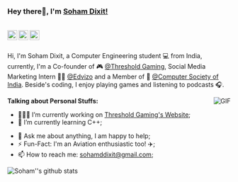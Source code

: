 ### Hey there👋, I'm [Soham Dixit!](https://www.linkedin.com/in/sohamdixit727)

<br/>

<a href="https://discordapp.com/users/287135400894529537">
  <img align="left" alt="Soham's Discord" width="22px" src="https://cdn.jsdelivr.net/npm/simple-icons@v3/icons/discord.svg" />
</a>
<a href="https://www.linkedin.com/in/sohamdixit727/">
  <img align="left" alt="Soham's LinkedIn" width="22px" src="https://cdn.jsdelivr.net/npm/simple-icons@v3/icons/linkedin.svg" />
</a>
<a href="https://t.me/sohamdixit">
  <img align="left" alt="Soham's Telegram" width="22px" src="https://cdn.jsdelivr.net/npm/simple-icons@v3/icons/telegram.svg" />
</a>
<br/>
<br/>

Hi, I'm Soham Dixit, a Computer Engineering student 💻 from India, currently, I'm a Co-founder of 🎮 [@Threshold Gaming](https://www.linkedin.com/company/threshold-gaming/?viewAsMember=true), Social Media Marketing Intern 👨‍💼 [@Edvizo](https://www.edvizo.com/) and a Member of 🏢 [@Computer Society of India](http://www.csi-india.org/). Beside's coding, I enjoy playing games and listening to podcasts 🎧.

  <img align="right" alt="GIF" src="https://media1.giphy.com/media/SWiFPEzKo12sSKCSS7/giphy.gif" />
  
**Talking about Personal Stuffs:**

- 👨🏽‍💻 I’m currently working on [Threshold Gaming's Website](https://images.squarespace-cdn.com/content/v1/55ca787ae4b07d9498906d9e/1551490529737-C7C2LZQ8MSFLT8L632H4/ke17ZwdGBToddI8pDm48kPHgPSpJs3pqpkUZU93_mvpZw-zPPgdn4jUwVcJE1ZvWQUxwkmyExglNqGp0IvTJZamWLI2zvYWH8K3-s_4yszcp2ryTI0HqTOaaUohrI8PInndiFr6ALsCf3uCDBRk4eJzsF3rQ925VZ6DZqxvBZkQKMshLAGzx4R3EDFOm1kBS/coming-soon-neon-sign-coming-soon-badge-in-vector-21133321.jpg);
- 🌱 I’m currently learning C++;
<!-- - 🙌 I’m looking to collaborate on nothing as of now;
- 🤔 I’m looking for help with Data Structures and Algorithms 🤝; -->
- 💬 Ask me about anything, I am happy to help;
- ⚡️ Fun-Fact: I'm an Aviation enthusiastic too! ✈️;
- 📫 How to reach me: sohamddixit@gmail.com;

![Soham''s github stats](https://github-readme-stats.vercel.app/api?username=Soham7270&show_icons=true&hide_border=true&count_private=true&include_all_commits=tru&hide=prs)
